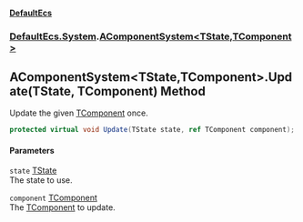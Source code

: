 #### [DefaultEcs](./index.md 'index')
### [DefaultEcs.System](./DefaultEcs-System.md 'DefaultEcs.System').[AComponentSystem&lt;TState,TComponent&gt;](./DefaultEcs-System-AComponentSystem-TState_TComponent-.md 'DefaultEcs.System.AComponentSystem&lt;TState,TComponent&gt;')
## AComponentSystem&lt;TState,TComponent&gt;.Update(TState, TComponent) Method
Update the given [TComponent](./DefaultEcs-System-AComponentSystem-TState_TComponent-.md#DefaultEcs-System-AComponentSystem-TState_TComponent--TComponent 'DefaultEcs.System.AComponentSystem&lt;TState,TComponent&gt;.TComponent') once.  
```csharp
protected virtual void Update(TState state, ref TComponent component);
```
#### Parameters
<a name='DefaultEcs-System-AComponentSystem-TState_TComponent--Update(TState_TComponent)-state'></a>
`state` [TState](./DefaultEcs-System-AComponentSystem-TState_TComponent-.md#DefaultEcs-System-AComponentSystem-TState_TComponent--TState 'DefaultEcs.System.AComponentSystem&lt;TState,TComponent&gt;.TState')  
The state to use.  
  
<a name='DefaultEcs-System-AComponentSystem-TState_TComponent--Update(TState_TComponent)-component'></a>
`component` [TComponent](./DefaultEcs-System-AComponentSystem-TState_TComponent-.md#DefaultEcs-System-AComponentSystem-TState_TComponent--TComponent 'DefaultEcs.System.AComponentSystem&lt;TState,TComponent&gt;.TComponent')  
The [TComponent](./DefaultEcs-System-AComponentSystem-TState_TComponent-.md#DefaultEcs-System-AComponentSystem-TState_TComponent--TComponent 'DefaultEcs.System.AComponentSystem&lt;TState,TComponent&gt;.TComponent') to update.  
  
